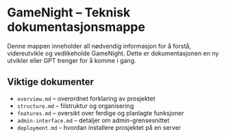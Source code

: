 # GameNight – Teknisk dokumentasjonsmappe

Denne mappen inneholder all nødvendig informasjon for å forstå, videreutvikle og vedlikeholde GameNight. Dette er dokumentasjonen en ny utvikler eller GPT trenger for å komme i gang.

## Viktige dokumenter
- `overview.md` – overordnet forklaring av prosjektet
- `structure.md` – filstruktur og organisering
- `features.md` – oversikt over ferdige og planlagte funksjoner
- `admin-interface.md` – detaljer om admin-grensesnittet
- `deployment.md` – hvordan installere prosjektet på en server
